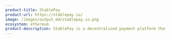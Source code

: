 ```yaml
---
product-title: StablePay
product-url: https://stablepay.io/
image: /images/output_md/stablepay.io.png
ecosystem: ethereum
product-description: StablePay is a decentralized payment platform that enables users to make payments with Ether or any ERC20 tokens that get instantly converted to any token of the receiver’s choosing.
---
```

